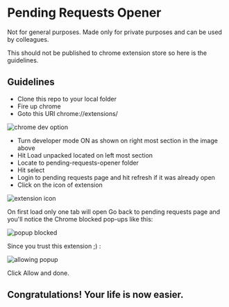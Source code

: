 # Pending Requests Opener

Not for general purposes.
Made only for private purposes and can be used by colleagues.

This should not be published to chrome extension store so here is the guidelines.

## Guidelines

- Clone this repo to your local folder
- Fire up chrome
- Goto this URI chrome://extensions/

![chrome dev option](https://user-images.githubusercontent.com/11685953/110121995-29f87c00-7de7-11eb-8887-98fab9ac482b.jpg)

- Turn developer mode ON as shown on right most section in the image above
- Hit Load unpacked located on left most section
- Locate to pending-requests-opener folder
- Hit select
- Login to pending requests page and hit refresh if it was already open
- Click on the icon of extension

![extension icon](https://user-images.githubusercontent.com/11685953/110122470-c6bb1980-7de7-11eb-9ada-9ed024af1f73.jpg)

On first load only one tab will open
Go back to pending requests page and you'll notice the Chrome blocked pop-ups like this:

![popup blocked](https://user-images.githubusercontent.com/11685953/110122591-e9e5c900-7de7-11eb-9539-d48168afe629.jpg)

Since you trust this extension ;) :

![allowing popup](https://user-images.githubusercontent.com/11685953/110122838-3df0ad80-7de8-11eb-8e51-963fe5550df4.jpg)

Click Allow and done.

## Congratulations! Your life is now easier.
